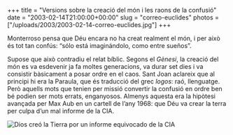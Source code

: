 +++
title = "Versions sobre la creació del món i les raons de la confusió"
date = "2003-02-14T21:00:00+00:00"
slug = "correo-euclides"
photos = ["/uploads/2003/2003-02-14-correo-euclides.jpg"]
+++

Monterroso pensa que Déu encara no ha creat realment el món, i per això és tot tan confús: “sólo está imaginándolo, como entre sueños”.

Supose que això contradiu el relat bíblic. Segons el *Gènesi*, la creació del món es va esdevenir ja fa moltes generacions, va durar set dies i va consistir bàsicament a posar ordre en el caos. Sant Joan aclareix que al principi hi era la Paraula, que és traducció del grec *logos*: raó, llenguatge. Però aquells mots que tenien per missió convertir la confusió en ordre ben bé podien ser mots errats, enganyosos. Almenys aquesta era la hipòtesi avançada per Max Aub en un cartell de l’any 1968: que Déu va crear la terra per culpa d’un mal informe de la CIA.

<img src="/uploads/2003/2003-02-14-correo-euclides.jpg" alt="Dios creó la Tierra por un informe equivocado de la CIA" />


